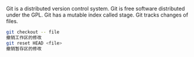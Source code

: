 Git is a distributed version control system.
Git is free software distributed under the GPL.
Git has a mutable index called stage.
Git tracks changes of files.

```bash
git checkout -- file
撤销工作区的修改
git reset HEAD <file>
撤销暂存区的修改
```